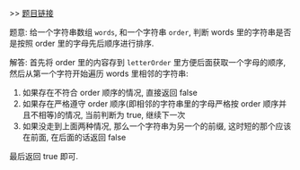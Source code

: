 \>\> [题目链接](https://leetcode.com/explore/featured/card/april-leetcoding-challenge-2021/594/week-2-april-8th-april-14th/3702/)

题意: 给一个字符串数组 `words`, 和一个字符串 `order`, 判断 words 里的字符串是否是按照 order 里的字母先后顺序进行排序.

解答: 首先将 order 里的内容存到 `letterOrder` 里方便后面获取一个字母的顺序, 然后从第一个字符开始遍历 words 里相邻的字符串:

1. 如果存在不符合 order 顺序的情况, 直接返回 false
2. 如果存在严格遵守 order 顺序(即相邻的字符串里的字母严格按 order 顺序并且不相等)的情况, 当前判断为 true, 继续下一次
3. 如果没走到上面两种情况, 那么一个字符串为另一个的前缀, 这时短的那个应该在前面, 在后面的话返回 false

最后返回 true 即可.